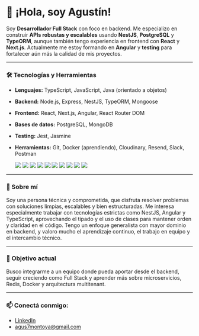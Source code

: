 # 👋 ¡Hola, soy Agustín!

Soy **Desarrollador Full Stack** con foco en backend. Me especializo en construir **APIs robustas y escalables** usando **NestJS**, **PostgreSQL** y **TypeORM**, aunque también tengo experiencia en frontend con **React** y **Next.js**. Actualmente me estoy formando en **Angular** y **testing** para fortalecer aún más la calidad de mis proyectos.

---

### 🛠️ Tecnologías y Herramientas
- **Lenguajes:** TypeScript, JavaScript, Java (orientado a objetos)
- **Backend:** Node.js, Express, NestJS, TypeORM, Mongoose  
- **Frontend:** React, Next.js, Angular, React Router DOM  
- **Bases de datos:** PostgreSQL, MongoDB  
- **Testing:** Jest, Jasmine  
- **Herramientas:** Git, Docker (aprendiendo), Cloudinary, Resend, Slack, Postman

  <p align="left">
  <img src="https://img.shields.io/badge/TypeScript-3178C6?style=for-the-badge&logo=typescript&logoColor=white" />
  <img src="https://img.shields.io/badge/NestJS-E0234E?style=for-the-badge&logo=nestjs&logoColor=white" />
  <img src="https://img.shields.io/badge/Angular-DD0031?style=for-the-badge&logo=angular&logoColor=white" />
  <img src="https://img.shields.io/badge/PostgreSQL-4169E1?style=for-the-badge&logo=postgresql&logoColor=white" />
  <img src="https://img.shields.io/badge/TypeORM-000000?style=for-the-badge&logo=typeorm&logoColor=white" />
  <img src="https://img.shields.io/badge/React-20232A?style=for-the-badge&logo=react&logoColor=61DAFB" />
  <img src="https://img.shields.io/badge/Next.js-000000?style=for-the-badge&logo=nextdotjs&logoColor=white" />
  <img src="https://img.shields.io/badge/MongoDB-4EA94B?style=for-the-badge&logo=mongodb&logoColor=white" />
  <img src="https://img.shields.io/badge/Jest-C21325?style=for-the-badge&logo=jest&logoColor=white" />
  <img src="https://img.shields.io/badge/Docker-2496ED?style=for-the-badge&logo=docker&logoColor=white" />
</p>

---

### 👤 Sobre mí
Soy una persona técnica y comprometida, que disfruta resolver problemas con soluciones limpias, escalables y bien estructuradas. Me interesa especialmente trabajar con tecnologías estrictas como NestJS, Angular y TypeScript, aprovechando el tipado y el uso de clases para mantener orden y claridad en el código. Tengo un enfoque generalista con mayor dominio en backend, y valoro mucho el aprendizaje continuo, el trabajo en equipo y el intercambio técnico.

---

### 🎯 Objetivo actual
Busco integrarme a un equipo donde pueda aportar desde el backend, seguir creciendo como Full Stack y aprender más sobre microservicios, Redis, Docker y arquitectura multitenant.

---

### 📫 Conectá conmigo:
- [LinkedIn](https://www.linkedin.com/in/agustin-montoya-26083031a)  
- [agus7montoya@gmail.com](mailto:agus7montoya@gmail.com)
